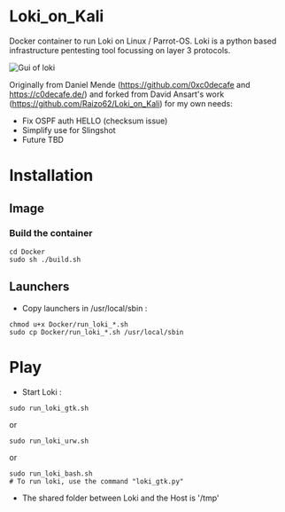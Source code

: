 # Loki_on_Kali
Docker container to run Loki on Linux / Parrot-OS. Loki is a python based infrastructure pentesting tool focussing on layer 3 protocols.

![Gui of loki](./screenshots/Loki_gui_2023-03-12.png)

Originally from Daniel Mende (https://github.com/0xc0decafe and https://c0decafe.de/) and forked from David Ansart's work (https://github.com/Raizo62/Loki_on_Kali) for my own needs:
* Fix OSPF auth HELLO (checksum issue)
* Simplify use for Slingshot
* Future TBD
  
# Installation

## Image

###  Build the container 

```
cd Docker
sudo sh ./build.sh
```

## Launchers

* Copy launchers in /usr/local/sbin :

```
chmod u+x Docker/run_loki_*.sh
sudo cp Docker/run_loki_*.sh /usr/local/sbin
```

# Play

* Start Loki :

```
sudo run_loki_gtk.sh
```
or
```
sudo run_loki_urw.sh
```
or
```
sudo run_loki_bash.sh
# To run loki, use the command "loki_gtk.py"
```

* The shared folder between Loki and the Host is '/tmp'
